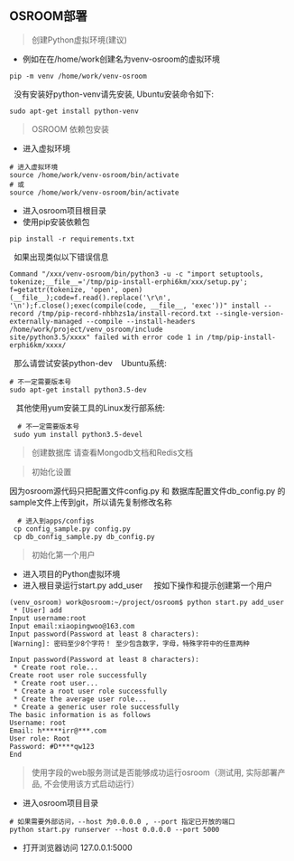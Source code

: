 ## OSROOM部署
> 创建Python虚拟环境(建议)

- 例如在在/home/work创建名为venv-osroom的虚拟环境
```
pip -m venv /home/work/venv-osroom
```
&nbsp;&nbsp;没有安装好python-venv请先安装, Ubuntu安装命令如下:
```
sudo apt-get install python-venv
```


> OSROOM 依赖包安装

 - 进入虚拟环境
 ```shell
# 进入虚拟环境
source /home/work/venv-osroom/bin/activate
# 或
source /home/work/venv-osroom/bin/activate
```

- 进入osroom项目根目录
- 使用pip安装依赖包
```
pip install -r requirements.txt
```

 &nbsp;&nbsp;如果出现类似以下错误信息
 ```
 Command "/xxx/venv-osroom/bin/python3 -u -c "import setuptools, tokenize;__file__='/tmp/pip-install-erphi6km/xxx/setup.py';
 f=getattr(tokenize, 'open', open)(__file__);code=f.read().replace('\r\n', '\n');f.close();exec(compile(code, __file__, 'exec'))" install --record /tmp/pip-record-nhbhzs1a/install-record.txt --single-version-externally-managed --compile --install-headers /home/work/project/venv_osroom/include
 site/python3.5/xxxx" failed with error code 1 in /tmp/pip-install-erphi6km/xxxx/
 ```
 &nbsp;&nbsp;那么请尝试安装python-dev
 &nbsp;&nbsp; Ubuntu系统:
 ```
 # 不一定需要版本号
 sudo apt-get install python3.5-dev
 ```
  &nbsp;&nbsp; 其他使用yum安装工具的Linux发行部系统:
```
  # 不一定需要版本号
 sudo yum install python3.5-devel
  ```
 
 > 创建数据库
 请查看Mongodb文档和Redis文档
 
 > 初始化设置
 
  因为osroom源代码只把配置文件config.py 和 数据库配置文件db_config.py 的sample文件上传到git，所以请先复制修改名称
```
  # 进入到apps/configs
 cp config_sample.py config.py
 cp db_config_sample.py db_config.py
  ```

> 初始化第一个用户

- 进入项目的Python虚拟环境
- 进入根目录运行start.py add_user
  &nbsp;&nbsp; 按如下操作和提示创建第一个用户
```
(venv_osroom) work@osroom:~/project/osroom$ python start.py add_user
 * [User] add
Input username:root
Input email:xiaopingwoo@163.com
Input password(Password at least 8 characters):
[Warning]: 密码至少8个字符！ 至少包含数字，字母，特殊字符中的任意两种

Input password(Password at least 8 characters):
 * Create root role...
Create root user role successfully
 * Create root user...
 * Create a root user role successfully
 * Create the average user role...
 * Create a generic user role successfully
The basic information is as follows
Username: root
Email: h*****irr@***.com
User role: Root
Password: #D****qw123
End

```

> 使用字段的web服务测试是否能够成功运行osroom（测试用, 实际部署产品, 不会使用该方式启动运行）

- 进入osroom项目目录
```
# 如果需要外部访问，--host 为0.0.0.0 , --port 指定已开放的端口
python start.py runserver --host 0.0.0.0 --port 5000
```
- 打开浏览器访问 127.0.0.1:5000
